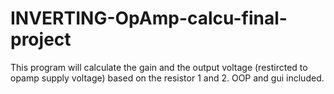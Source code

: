 # INVERTING-OpAmp-calcu-final-project
This program will calculate the gain and the output voltage (restircted to opamp supply voltage) based on the resistor 1 and 2. OOP and gui included. 
